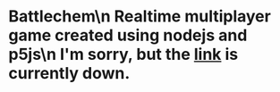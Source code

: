# Battlechem\n Realtime multiplayer game created using nodejs and p5js\n I'm sorry, but the [link](http://battlechem.herokuapp.com) is currently down. 
